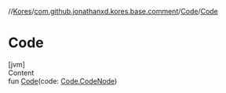 //[Kores](../../index.md)/[com.github.jonathanxd.kores.base.comment](../index.md)/[Code](index.md)/[Code](-code.md)



# Code  
[jvm]  
Content  
fun [Code](-code.md)(code: [Code.CodeNode](-code-node/index.md))  



